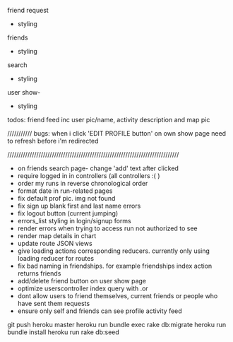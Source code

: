 friend request
- styling

friends
- styling

search
- styling

user show-
- styling


todos:
friend feed
inc user pic/name, activity description and map pic

///////////
bugs: when i click 'EDIT PROFILE button' on own show page need to refresh before i'm redirected


/////////////////////////////////////////////////////////////////////////////
- on friends search page- change 'add' text after clicked
- require logged in in controllers (all controllers :( )
- order my runs in reverse chronological order
- format date in run-related pages
- fix default prof pic. img not found
- fix sign up blank first and last name errors
- fix logout button (current jumping)
- errors_list styling in login/signup forms
- render errors when trying to access run not authorized to see
- render map details in chart
- update route JSON views
- give loading actions corresponding reducers. currently only using loading reducer for routes
- fix bad naming in friendships. for example friendships index action returns friends
- add/delete friend button on user show page
- optimize userscontroller index query with .or
- dont allow users to friend themselves, current friends or people who have sent them requests
- ensure only self and friends can see profile activity feed



git push heroku master
heroku run bundle exec rake db:migrate
heroku run bundle install
heroku run rake db:seed
